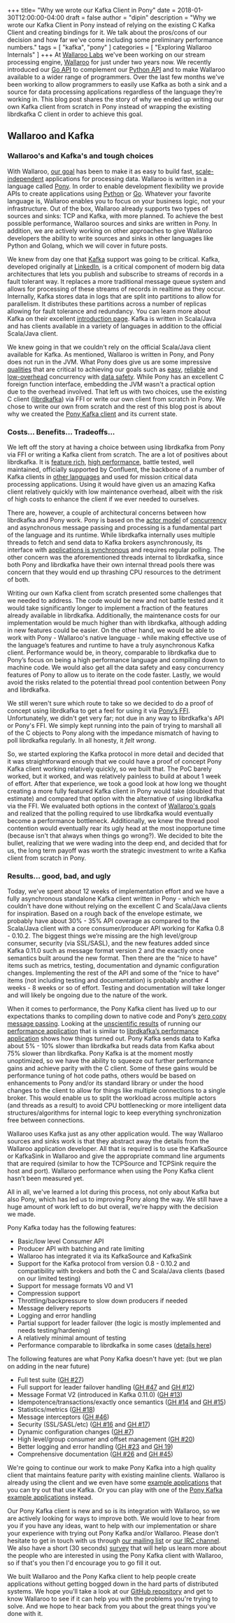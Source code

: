 +++
title= "Why we wrote our Kafka Client in Pony"
date = 2018-01-30T12:00:00-04:00
draft = false
author = "dipin"
description = "Why we wrote our Kafka Client in Pony instead of relying on the existing C Kafka Client and creating bindings for it. We talk about the pros/cons of our decision and how far we've come including some preliminary performance numbers."
tags = [
    "kafka",
    "pony"
]
categories = [
    "Exploring Wallaroo Internals"
]
+++
At [Wallaroo Labs](http://www.wallaroolabs.com/) we've been working on our stream processing engine, [Wallaroo](https://github.com/wallaroolabs/wallaroo/tree/release) for just under two years now. We recently introduced our [Go API](https://blog.wallaroolabs.com/2018/01/go-go-go-stream-processing-for-go/) to complement our [Python API](https://blog.wallaroolabs.com/2017/10/go-python-go-stream-processing-for-python/) and to make Wallaroo available to a wider range of programmers. Over the last few months we've been working to allow programmers to easily use Kafka as both a sink and a source for data processing applications regardless of the language they’re working in. This blog post shares the story of why we ended up writing our own Kafka client from scratch in Pony instead of wrapping the existing librdkafka C client in order to achieve this goal.

## Wallaroo and Kafka
### Wallaroo's and Kafka's and tough choices

With Wallaroo, [our goal](https://github.com/wallaroolabs/wallaroo#what-is-wallaroo) has been to make it as easy to build fast, [scale-independent](https://blog.wallaroolabs.com/2017/10/how-wallaroo-scales-distributed-state/) applications for processing data. Wallaroo is written in a language called [Pony](https://www.ponylang.org/discover/#what-is-pony). In order to enable development flexibility we provide APIs to create applications using [Python](https://blog.wallaroolabs.com/2017/10/go-python-go-stream-processing-for-python/) or [Go](https://blog.wallaroolabs.com/2018/01/go-go-go-stream-processing-for-go/). Whatever your favorite language is, Wallaroo enables you to focus on your business logic, not your infrastructure. Out of the box, Wallaroo already supports two types of sources and sinks: TCP and Kafka, with more planned. To achieve the best possible performance, Wallaroo sources and sinks are written in Pony. In addition, we are actively working on other approaches to give Wallaroo developers the ability to write sources and sinks in other languages like Python and Golang, which we will cover in future posts.

We knew from day one that [Kafka](https://kafka.apache.org/) support was going to be critical. Kafka, developed originally at [LinkedIn](https://engineering.linkedin.com/27/project-kafka-distributed-publish-subscribe-messaging-system-reaches-v06), is a critical component of modern big data architectures that lets you publish and subscribe to streams of records in a fault tolerant way. It replaces a more traditional message queue system and allows for processing of these streams of records in realtime as they occur. Internally, Kafka stores data in logs that are split into partitions to allow for parallelism. It distributes these partitions across a number of replicas allowing for fault tolerance and redundancy. You can learn more about Kafka on their excellent [introduction page](https://kafka.apache.org/intro). Kafka is written in Scala/Java and has clients available in a variety of languages in addition to the official Scala/Java client.

We knew going in that we couldn't rely on the official Scala/Java client available for Kafka. As mentioned, Wallaroo is written in Pony, and Pony does not run in the JVM. What Pony does give us are some impressive [qualities](https://blog.wallaroolabs.com/2017/10/why-we-used-pony-to-write-wallaroo/) that are critical to achieving our goals such as [easy](https://www.ponylang.org/discover/#pony-is-memory-safe), [reliable](https://www.ponylang.org/discover/#deadlock-free) and [low-overhead](https://www.ponylang.org/discover/#native-code) concurrency with [data safety](https://www.ponylang.org/discover/#data-race-free). While Pony has an excellent C foreign function interface, embedding the JVM wasn't a practical option due to the overhead involved. That left us with two choices, use the existing C client ([librdkafka](https://github.com/edenhill/librdkafka)) via FFI or write our own client from scratch in Pony. We chose to write our own from scratch and the rest of this blog post is about why we created the [Pony Kafka client](https://github.com/WallarooLabs/pony-kafka) and its current state.

### Costs... Benefits... Tradeoffs...

We left off the story at having a choice between using librdkafka from Pony via FFI or writing a Kafka client from scratch. The are a lot of positives about librdkafka. It is [feature rich](https://github.com/edenhill/librdkafka#overview), [high performance](https://github.com/edenhill/librdkafka/blob/master/INTRODUCTION.md#performance), battle tested, well maintained, officially supported by Confluent, the backbone of a number of Kafka clients in [other languages](https://github.com/edenhill/librdkafka#language-bindings) and used for mission critical data processing applications. Using it would have given us an amazing Kafka client relatively quickly with low maintenance overhead, albeit with the risk of high costs to enhance the client if we ever needed to ourselves.

There are, however, a couple of architectural concerns between how librdkafka and Pony work. Pony is based on the [actor model](https://en.wikipedia.org/wiki/Actor_model) of [concurrency](https://www.ponylang.org/discover/#every-actor-is-single-threaded) and asynchronous message passing and processing is a fundamental part of the language and its runtime. While librdkafka internally uses multiple threads to fetch and send data to Kafka brokers asynchronously, its interface with [applications is synchronous](https://github.com/edenhill/librdkafka/blob/master/INTRODUCTION.md#threads-and-callbacks) and requires regular polling. The other concern was the aforementioned threads internal to librdkafka, since both Pony and librdkafka have their own internal thread pools there was concern that they would end up thrashing CPU resources to the detriment of both.

Writing our own Kafka client from scratch presented some challenges that we needed to address. The code would be new and not battle tested and it would take significantly longer to implement a fraction of the features already available in librdkafka. Additionally, the maintenance costs for our implementation would be much higher than with librdkafka, although adding in new features could be easier. On the other hand, we would be able to work with Pony - Wallaroo's native language - while making effective use of the language’s features and runtime to have a truly asynchronous Kafka client. Performance would be, in theory, comparable to librdkafka due to Pony’s focus on being a high performance language and compiling down to machine code. We would also get all the data safety and easy concurrency features of Pony to allow us to iterate on the code faster. Lastly, we would avoid the risks related to the potential thread pool contention between Pony and librdkafka.

We still weren't sure which route to take so we decided to do a proof of concept using librdkafka to get a feel for using it via [Pony’s FFI](https://tutorial.ponylang.org/c-ffi/). Unfortunately, we didn't get very far; not due in any way to librdkafka's API or Pony's FFI. We simply kept running into the pain of trying to marshall all of the C objects to Pony along with the impedance mismatch of having to poll librdkafka regularly. In all honesty, it *felt wrong*.

So, we started exploring the Kafka protocol in more detail and decided that it was straightforward enough that we could have a proof of concept Pony Kafka client working relatively quickly, so we built that. The PoC  barely worked, but it worked, and was relatively painless to build at about 1 week of effort. After that experience, we took a good look at how long we thought creating a more fully featured Kafka client in Pony would take (doubled that estimate) and compared that option with the alternative of using librdkafka via the FFI. We evaluated both options in the context of [Wallaroo's goals](https://github.com/wallaroolabs/wallaroo#what-is-wallaroo) and realized that the polling required to use librdkafka would eventually become a performance bottleneck. Additionally, we knew the thread pool contention would eventually rear its ugly head at the most inopportune time (because isn't that always when things go wrong?). We decided to bite the bullet, realizing that we were wading into the deep end, and decided that for us, the long term payoff was worth the strategic investment to write a Kafka client from scratch in Pony.

### Results... good, bad, and ugly

Today, we’ve spent about 12 weeks of implementation effort and we have a fully asynchronous standalone Kafka client written in Pony - which we couldn't have done without relying on the excellent C and Scala/Java clients for inspiration. Based on a rough back of the envelope estimate, we probably have about 30% - 35% API coverage as compared to the Scala/Java client with a core consumer/producer API working for Kafka 0.8 - 0.10.2. The biggest things we’re missing are the high level/group consumer, security (via SSL/SASL), and the new features added since Kafka 0.11.0 such as message format version 2 and the exactly once semantics built around the new format. Then there are the “nice to have” items such as metrics, testing, documentation and dynamic configuration changes. Implementing the rest of the API and some of the “nice to have” items (not including testing and documentation) is probably another 4 weeks - 8 weeks or so of effort. Testing and documentation will take longer and will likely be ongoing due to the nature of the work.

When it comes to performance, the Pony Kafka client has lived up to our expectations thanks to compiling down to native code and Pony’s [zero copy message passing](https://dl.acm.org/citation.cfm?doid=3152284.3133896). Looking at the [unscientific results](https://github.com/WallarooLabs/pony-kafka/issues/30#issuecomment-360353969) of running our [performance application](https://github.com/WallarooLabs/pony-kafka/tree/master/examples/performance) that is similar to [librdkafka’s performance application](https://github.com/edenhill/librdkafka/blob/master/examples/rdkafka_performance.c) shows how things turned out. Pony Kafka sends data to Kafka about 5% - 10% slower than librdkafka but reads data from Kafka about 75% slower than librdkafka. Pony Kafka is at the moment mostly unoptimized, so we have the ability to squeeze out further performance gains and achieve parity with the C client. Some of these gains would be performance tuning of hot code paths, others would be based on enhancements to Pony and/or its standard library or under the hood changes to the client to allow for things like multiple connections to a single broker. This would enable us to split the workload across multiple actors (and threads as a result) to avoid CPU bottlenecking or more intelligent data structures/algorithms for internal logic to keep everything synchronization free between connections.

Wallaroo uses Kafka just as any other application would. The way Wallaroo sources and sinks work is that they abstract away the details from the Wallaroo application developer. All that is required is to use the KafkaSource or KafkaSink in Wallaroo and give the appropriate command line arguments that are required (similar to how the TCPSource and TCPSink require the host and port). Wallaroo performance when using the Pony Kafka client hasn’t been measured yet.

All in all, we've learned a lot during this process, not only about Kafka but also Pony, which has led us to improving Pony along the way. We still have a huge amount of work left to do but overall, we're happy with the decision we made.

Pony Kafka today has the following features:

* Basic/low level Consumer API
* Producer API with batching and rate limiting
* Wallaroo has integrated it via its KafkaSource and KafkaSink
* Support for the Kafka protocol from version 0.8 - 0.10.2 and compatibility with brokers and both the C and Scala/Java clients (based on our limited testing)
* Support for message formats V0 and V1
* Compression support
* Throttling/backpressure to slow down producers if needed
* Message delivery reports
* Logging and error handling
* Partial support for leader failover (the logic is mostly implemented and needs testing/hardening)
* A relatively minimal amount of testing
* Performance comparable to librdkafka in some cases ([details here](https://github.com/WallarooLabs/pony-kafka/issues/30#issuecomment-360353969))

The following features are what Pony Kafka doesn't have yet: (but we plan on adding in the near future)

* Full test suite ([GH #27](https://github.com/WallarooLabs/pony-kafka/issues/27))
* Full support for leader failover handling ([GH #47](https://github.com/WallarooLabs/pony-kafka/issues/47) and [GH #12](https://github.com/WallarooLabs/pony-kafka/issues/12))
* Message Format V2 (introduced in Kafka 0.11.0) ([GH #13](https://github.com/WallarooLabs/pony-kafka/issues/13))
* Idempotence/transactions/exactly once semantics ([GH #14](https://github.com/WallarooLabs/pony-kafka/issues/14) and [GH #15](https://github.com/WallarooLabs/pony-kafka/issues/15))
* Statistics/metrics ([GH #18](https://github.com/WallarooLabs/pony-kafka/issues/18))
* Message interceptors ([GH #46](https://github.com/WallarooLabs/pony-kafka/issues/46))
* Security (SSL/SASL/etc) ([GH #16](https://github.com/WallarooLabs/pony-kafka/issues/16) and [GH #17](https://github.com/WallarooLabs/pony-kafka/issues/17))
* Dynamic configuration changes ([GH #7](https://github.com/WallarooLabs/pony-kafka/issues/7))
* High level/group consumer and offset management ([GH #20](https://github.com/WallarooLabs/pony-kafka/issues/20))
* Better logging and error handling ([GH #23](https://github.com/WallarooLabs/pony-kafka/issues/23) and [GH 19](https://github.com/WallarooLabs/pony-kafka/issues/19))
* Comprehensive documentation ([GH #26](https://github.com/WallarooLabs/pony-kafka/issues/26) and [GH #45](https://github.com/WallarooLabs/pony-kafka/issues/45))


We're going to continue our work to make Pony Kafka into a high quality client that maintains feature parity with existing mainline clients. Wallaroo is already using the client and we even have some [example applications](https://github.com/WallarooLabs/wallaroo/tree/master/examples) that you can try out that use Kafka. Or you can play with one of the [Pony Kafka example applications](https://github.com/WallarooLabs/pony-kafka/tree/master/examples) instead.

Our Pony Kafka client is new and so is its integration with Wallaroo, so we are actively looking for ways to improve both. We would love to hear from you if you have any ideas, want to help with our implementation or share your experience with trying out Pony Kafka and/or Wallaroo. Please don’t hesitate to get in touch with us through [our mailing list](https://groups.io/g/wallaroo) or [our IRC channel](https://webchat.freenode.net/?channels=#wallaroo). We also have a short (30 seconds) [survey](https://wallaroolabs.typeform.com/to/PkC7iT?source=blog) that will help us learn more about the people who are interested in using the Pony Kafka client with Wallaroo, so if that's you then I'd encourage you to go fill it out.

We built Wallaroo and the Pony Kafka client to help people create applications without getting bogged down in the hard parts of distributed systems. We hope you'll take a look at our [GitHub repository](https://github.com/wallaroolabs/wallaroo) and get to know Wallaroo to see if it can help you with the problems you're trying to solve. And we hope to hear back from you about the great things you've done with it.
